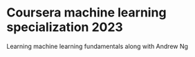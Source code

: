 # Coursera machine learning specialization 2023
 Learning machine learning fundamentals along with Andrew Ng
